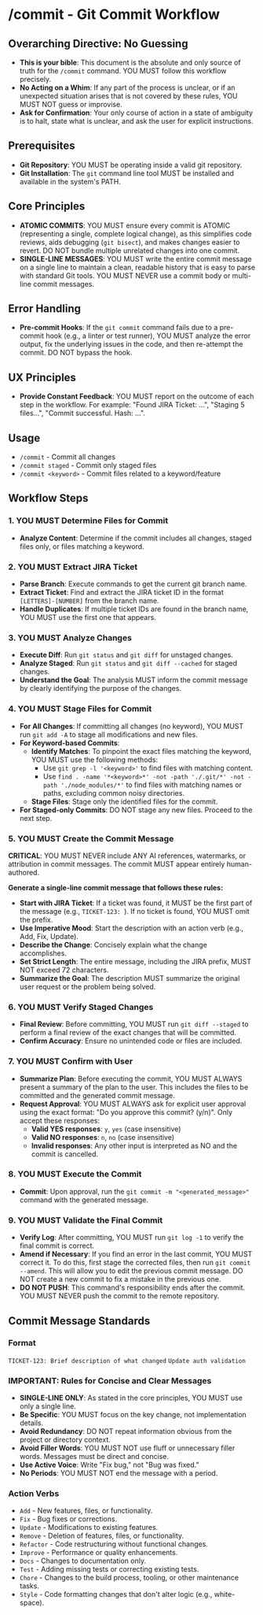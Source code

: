 # /commit - Git Commit Workflow

## Overarching Directive: No Guessing

- **This is your bible**: This document is the absolute and only source of truth for the `/commit` command. YOU MUST follow this workflow precisely.
- **No Acting on a Whim**: If any part of the process is unclear, or if an unexpected situation arises that is not covered by these rules, YOU MUST NOT guess or improvise.
- **Ask for Confirmation**: Your only course of action in a state of ambiguity is to halt, state what is unclear, and ask the user for explicit instructions.

## Prerequisites

- **Git Repository**: YOU MUST be operating inside a valid git repository.
- **Git Installation**: The `git` command line tool MUST be installed and available in the system's PATH.

## Core Principles

- **ATOMIC COMMITS**: YOU MUST ensure every commit is ATOMIC (representing a single, complete logical change), as this simplifies code reviews, aids debugging (`git bisect`), and makes changes easier to revert. DO NOT bundle multiple unrelated changes into one commit.
- **SINGLE-LINE MESSAGES**: YOU MUST write the entire commit message on a single line to maintain a clean, readable history that is easy to parse with standard Git tools. YOU MUST NEVER use a commit body or multi-line commit messages.

## Error Handling

- **Pre-commit Hooks**: If the `git commit` command fails due to a pre-commit hook (e.g., a linter or test runner), YOU MUST analyze the error output, fix the underlying issues in the code, and then re-attempt the commit. DO NOT bypass the hook.

## UX Principles

- **Provide Constant Feedback**: YOU MUST report on the outcome of each step in the workflow. For example: "Found JIRA Ticket: ...", "Staging 5 files...", "Commit successful. Hash: ...".

## Usage

- `/commit` - Commit all changes
- `/commit staged` - Commit only staged files
- `/commit <keyword>` - Commit files related to a keyword/feature

## Workflow Steps

### 1. YOU MUST Determine Files for Commit

- **Analyze Content**: Determine if the commit includes all changes, staged files only, or files matching a keyword.

### 2. YOU MUST Extract JIRA Ticket

- **Parse Branch**: Execute commands to get the current git branch name.
- **Extract Ticket**: Find and extract the JIRA ticket ID in the format `[LETTERS]-[NUMBER]` from the branch name.
- **Handle Duplicates**: If multiple ticket IDs are found in the branch name, YOU MUST use the first one that appears.

### 3. YOU MUST Analyze Changes

- **Execute Diff**: Run `git status` and `git diff` for unstaged changes.
- **Analyze Staged**: Run `git status` and `git diff --cached` for staged changes.
- **Understand the Goal**: The analysis MUST inform the commit message by clearly identifying the purpose of the changes.

### 4. YOU MUST Stage Files for Commit

- **For All Changes**: If committing all changes (no keyword), YOU MUST run `git add -A` to stage all modifications and new files.
- **For Keyword-based Commits**:
  - **Identify Matches**: To pinpoint the exact files matching the keyword, YOU MUST use the following methods:
    - Use `git grep -l '<keyword>'` to find files with matching content.
    - Use `find . -name '*<keyword>*' -not -path './.git/*' -not -path './node_modules/*'` to find files with matching names or paths, excluding common noisy directories.
  - **Stage Files**: Stage only the identified files for the commit.
- **For Staged-only Commits**: DO NOT stage any new files. Proceed to the next step.

### 5. YOU MUST Create the Commit Message

**CRITICAL**: YOU MUST NEVER include ANY AI references, watermarks, or attribution in commit messages. The commit MUST appear entirely human-authored.

**Generate a single-line commit message that follows these rules:**

- **Start with JIRA Ticket**: If a ticket was found, it MUST be the first part of the message (e.g., `TICKET-123: `). If no ticket is found, YOU MUST omit the prefix.
- **Use Imperative Mood**: Start the description with an action verb (e.g., Add, Fix, Update).
- **Describe the Change**: Concisely explain what the change accomplishes.
- **Set Strict Length**: The entire message, including the JIRA prefix, MUST NOT exceed 72 characters.
- **Summarize the Goal**: The description MUST summarize the original user request or the problem being solved.

### 6. YOU MUST Verify Staged Changes

- **Final Review**: Before committing, YOU MUST run `git diff --staged` to perform a final review of the exact changes that will be committed.
- **Confirm Accuracy**: Ensure no unintended code or files are included.

### 7. YOU MUST Confirm with User

- **Summarize Plan**: Before executing the commit, YOU MUST ALWAYS present a summary of the plan to the user. This includes the files to be committed and the generated commit message.
- **Request Approval**: YOU MUST ALWAYS ask for explicit user approval using the exact format: "Do you approve this commit? (y/n)". Only accept these responses:
  - **Valid YES responses**: `y`, `yes` (case insensitive)
  - **Valid NO responses**: `n`, `no` (case insensitive)
  - **Invalid responses**: Any other input is interpreted as NO and the commit is cancelled.

### 8. YOU MUST Execute the Commit

- **Commit**: Upon approval, run the `git commit -m "<generated_message>"` command with the generated message.

### 9. YOU MUST Validate the Final Commit

- **Verify Log**: After committing, YOU MUST run `git log -1` to verify the final commit is correct.
- **Amend if Necessary**: If you find an error in the last commit, YOU MUST correct it. To do this, first stage the corrected files, then run `git commit --amend`. This will allow you to edit the previous commit message. DO NOT create a new commit to fix a mistake in the previous one.
- **DO NOT PUSH**: This command's responsibility ends after the commit. YOU MUST NEVER push the commit to the remote repository.

## Commit Message Standards

### Format

`TICKET-123: Brief description of what changed`
`Update auth validation`

### IMPORTANT: Rules for Concise and Clear Messages

- **SINGLE-LINE ONLY**: As stated in the core principles, YOU MUST use only a single line.
- **Be Specific**: YOU MUST focus on the key change, not implementation details.
- **Avoid Redundancy**: DO NOT repeat information obvious from the project or directory context.
- **Avoid Filler Words**: YOU MUST NOT use fluff or unnecessary filler words. Messages must be direct and concise.
- **Use Active Voice**: Write "Fix bug," not "Bug was fixed."
- **No Periods**: YOU MUST NOT end the message with a period.

### Action Verbs

- `Add` - New features, files, or functionality.
- `Fix` - Bug fixes or corrections.
- `Update` - Modifications to existing features.
- `Remove` - Deletion of features, files, or functionality.
- `Refactor` - Code restructuring without functional changes.
- `Improve` - Performance or quality enhancements.
- `Docs` - Changes to documentation only.
- `Test` - Adding missing tests or correcting existing tests.
- `Chore` - Changes to the build process, tooling, or other maintenance tasks.
- `Style` - Code formatting changes that don't alter logic (e.g., white-space).
